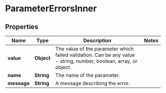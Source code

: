 

# ParameterErrorsInner


## Properties

| Name | Type | Description | Notes |
|------------ | ------------- | ------------- | -------------|
|**value** | **Object** | The value of the parameter which failed validation. Can be any value - string, number, boolean, array, or object. |  |
|**name** | **String** | The name of the parameter. |  |
|**message** | **String** | A message describing the error. |  |




